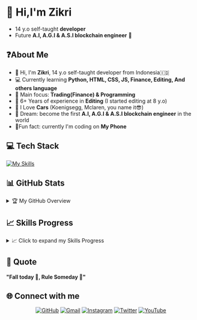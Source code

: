 # 👋 Hi,I'm Zikri

- 14 y.o self-taught **developer**
- Future **A.I, A.G.I & A.S.I blockchain engineer** 🚀

## ❓About Me

- 👋 Hi, I'm **Zikri**, 14 y.o self-taught developer from Indonesia🇮🇩
- 💻 Currently learning **Python, HTML, CSS, JS, Finance, Editing, And others language**
- 🎯 Main focus: **Trading(Finance) & Programming**
- 🎨 6+ Years of experience in **Editing** (I started editing at 8 y.o)
- 🚗 I Love **Cars** (Koenigsegg, Mclaren, you name it😎)
- 🌌 Dream: become the first **A.I, A.G.I & A.S.I blockchain engineer** in the world
- 📱Fun fact: currently I'm coding on **My Phone**

## 💻 Tech Stack

[![My Skills](https://skillicons.dev/icons?i=python,html,css,js&theme=light)](https://skillicons.dev)

## 📊 GitHub Stats
<details>
  <summary>🏆 My GitHub Overview</summary>

  [![trophy](https://github-profile-trophy.vercel.app/?username=Zikri-codes&theme=light&no-frame=true&no-bg=true&margin-w=4)](https://github.com/ryo-ma/github-profile-trophy)  
  ![Zikri's GitHub stats](https://github-readme-stats.vercel.app/api?username=Zikri-codes&show_icons=true&theme=light)  
  [![GitHub Streak](https://https://git.io/streak-stats)
  ![Top Langs](https://github-readme-stats.vercel.app/api/top-langs/?username=Zikri-codes&layout=compact&theme=light)

</details>

## 📈 Skills Progress
<details>
  <summary>📈 Click to expand my Skills Progress</summary>

  | Skill      | Level                  |
  |-----------|------------------------|
  | 🐍 Python | Learning → Beginner    |
  | 🌐 HTML   | Beginner → Intermediate|
  | 🎨 CSS   | Beginner → Intermediate     |
  | 💻 JavaScript | Learning → Beginner |
  | ✂️ Editing | Intermediate → Advanced|
  | ⛓️ Blockchain | Learning → Beginner |
  | 🤖 AI    | Learning → Beginner    |

</details>

## 📝 Quote

#### "Fall today 🧠, Rule Someday 🚀"

## 🌐 Connect with me

<div align="center">

[![GitHub](https://img.shields.io/badge/GitHub-000?style=for-the-badge&logo=github&logoColor=white)](https://github.com/Zikri-codes)
[![Gmail](https://img.shields.io/badge/Email-D14836?style=for-the-badge&logo=gmail&logoColor=white)](mailto:zikri.codes@gmail.com)
[![Instagram](https://img.shields.io/badge/Instagram-E4405F?style=for-the-badge&logo=instagram&logoColor=white)](https://instagram.com/zikriwannabeeditor)
[![Twitter](https://img.shields.io/badge/Twitter-000?style=for-the-badge&logo=x&logoColor=white)](https://x.com/zikridev)
[![YouTube](https://img.shields.io/badge/YouTube-FF0000?style=for-the-badge&logo=youtube&logoColor=white)](https://youtube.com/@zikrinothuman)

</div>
